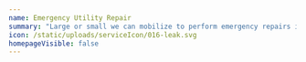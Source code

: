 ```yaml
---
name: Emergency Utility Repair
summary: "Large or small we can mobilize to perform emergency repairs if needed. Our company experience in municipal experience and our centrally located crews allow for these types of repairs."
icon: /static/uploads/serviceIcon/016-leak.svg
homepageVisible: false
---
```

